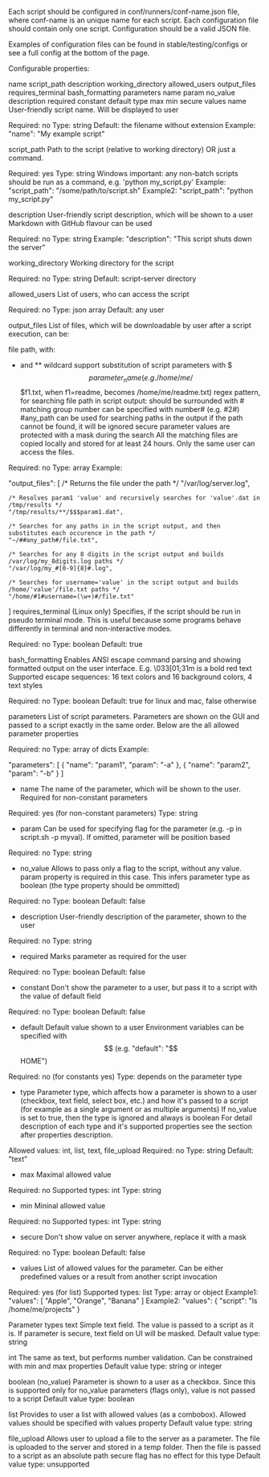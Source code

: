Each script should be configured in conf/runners/conf-name.json file, where conf-name is an unique name for each script. Each configuration file should contain only one script. Configuration should be a valid JSON file.

Examples of configuration files can be found in stable/testing/configs or see a full config at the bottom of the page.

Configurable properties:

name
script_path
description
working_directory
allowed_users
output_files
requires_terminal
bash_formatting
parameters
name
param
no_value
description
required
constant
default
type
max
min
secure
values
name
User-friendly script name. Will be displayed to user

Required: no
Type: string
Default: the filename without extension
Example: "name": "My example script"

script_path
Path to the script (relative to working directory) OR just a command.

Required: yes
Type: string
Windows important: any non-batch scripts should be run as a command, e.g. 'python my_script.py'
Example: "script_path": "/some/path/to/script.sh"
Example2: "script_path": "python my_script.py"

description
User-friendly script description, which will be shown to a user
Markdown with GitHub flavour can be used

Required: no
Type: string
Example: "description": "This script shuts down the server"

working_directory
Working directory for the script

Required: no
Type: string
Default: script-server directory

allowed_users
List of users, who can access the script

Required: no
Type: json array
Default: any user

output_files
List of files, which will be downloadable by user after a script execution, can be:

file path, with:
* and ** wildcard support
substitution of script parameters with $$$parameter_name (e.g. /home/me/$$$f1.txt, when f1=readme, becomes /home/me/readme.txt)
regex pattern, for searching file path in script output:
should be surrounded with #
matching group number can be specified with number# (e.g. #2#)
#any_path can be used for searching paths in the output
if the path cannot be found, it will be ignored
secure parameter values are protected with a mask during the search
All the matching files are copied locally and stored for at least 24 hours. Only the same user can access the files.

Required: no
Type: array
Example:

"output_files": [
	/* Returns the file under the path */
	"/var/log/server.log",
	
	/* Resolves param1 'value' and recursively searches for 'value'.dat in /tmp/results */
	"/tmp/results/**/$$$param1.dat",
	
	/* Searches for any paths in in the script output, and then substitutes each occurence in the path */
	"~/##any_path#/file.txt",
	
	/* Searches for any 8 digits in the script output and builds /var/log/my_8digits.log paths */
	"/var/log/my_#[0-9]{8}#.log",
	
	/* Searches for username='value' in the script output and builds /home/'value'/file.txt paths */
	"/home/#1#username=(\w+)#/file.txt"
]
requires_terminal
(Linux only)
Specifies, if the script should be run in pseudo terminal mode. This is useful because some programs behave differently in terminal and non-interactive modes.

Required: no
Type: boolean
Default: true

bash_formatting
Enables ANSI escape command parsing and showing formatted output on the user interface. E.g. \033[01;31m is a bold red text
Supported escape sequences: 16 text colors and 16 background colors, 4 text styles

Required: no
Type: boolean
Default: true for linux and mac, false otherwise

parameters
List of script parameters. Parameters are shown on the GUI and passed to a script exactly in the same order. Below are the all allowed parameter properties

Required: no
Type: array of dicts
Example:

"parameters": [
	{
		"name": "param1",
		"param": "-a"
	},
	{
		"name": "param2",
		"param": "-b"
	}
]
   - name
The name of the parameter, which will be shown to the user.
Required for non-constant parameters

Required: yes (for non-constant parameters)
Type: string

   - param
Can be used for specifying flag for the parameter (e.g. -p in script.sh -p myval). If omitted, parameter will be position based

Required: no
Type: string

   - no_value
Allows to pass only a flag to the script, without any value. param property is required in this case. This infers parameter type as boolean (the type property should be ommitted)

Required: no
Type: boolean
Default: false

   - description
User-friendly description of the parameter, shown to the user

Required: no
Type: string

   - required
Marks parameter as required for the user

Required: no
Type: boolean
Default: false

   - constant
Don't show the parameter to a user, but pass it to a script with the value of default field

Required: no
Type: boolean
Default: false

   - default
Default value shown to a user
Environment variables can be specified with $$ (e.g. "default": "$$HOME")

Required: no (for constants yes)
Type: depends on the parameter type

   - type
Parameter type, which affects how a parameter is shown to a user (checkbox, text field, select box, etc.) and how it's passed to a script (for example as a single argument or as multiple arguments)
If no_value is set to true, then the type is ignored and always is boolean
For detail description of each type and it's supported properties see the section after properties description.

Allowed values: int, list, text, file_upload
Required: no
Type: string
Default: "text"

   - max
Maximal allowed value

Required: no
Supported types: int
Type: string

   - min
Mininal allowed value

Required: no
Supported types: int
Type: string

   - secure
Don't show value on server anywhere, replace it with a mask

Required: no
Type: boolean
Default: false

   - values
List of allowed values for the parameter. Can be either predefined values or a result from another script invocation

Required: yes (for list)
Supported types: list
Type: array or object
Example1: "values": [ "Apple", "Orange", "Banana" ]
Example2: "values": { "script": "ls /home/me/projects" }

Parameter types
text
Simple text field. The value is passed to a script as it is.
If parameter is secure, text field on UI will be masked.
Default value type: string

int
The same as text, but performs number validation.
Can be constrained with min and max properties
Default value type: string or integer

boolean (no_value)
Parameter is shown to a user as a checkbox. Since this is supported only for no_value parameters (flags only), value is not passed to a script
Default value type: boolean

list
Provides to user a list with allowed values (as a combobox).
Allowed values should be specified with values property
Default value type: string

file_upload
Allows user to upload a file to the server as a parameter.
The file is uploaded to the server and stored in a temp folder. Then the file is passed to a script as an absolute path
secure flag has no effect for this type
Default value type: unsupported
